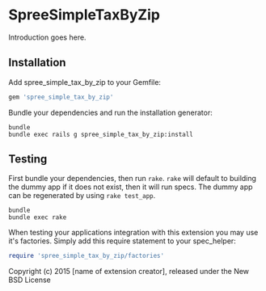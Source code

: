 SpreeSimpleTaxByZip
===================

Introduction goes here.

Installation
------------

Add spree_simple_tax_by_zip to your Gemfile:

```ruby
gem 'spree_simple_tax_by_zip'
```

Bundle your dependencies and run the installation generator:

```shell
bundle
bundle exec rails g spree_simple_tax_by_zip:install
```

Testing
-------

First bundle your dependencies, then run `rake`. `rake` will default to building the dummy app if it does not exist, then it will run specs. The dummy app can be regenerated by using `rake test_app`.

```shell
bundle
bundle exec rake
```

When testing your applications integration with this extension you may use it's factories.
Simply add this require statement to your spec_helper:

```ruby
require 'spree_simple_tax_by_zip/factories'
```

Copyright (c) 2015 [name of extension creator], released under the New BSD License

